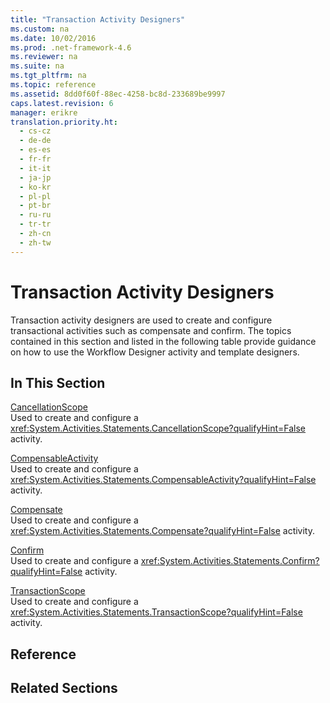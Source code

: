 ```yaml
---
title: "Transaction Activity Designers"
ms.custom: na
ms.date: 10/02/2016
ms.prod: .net-framework-4.6
ms.reviewer: na
ms.suite: na
ms.tgt_pltfrm: na
ms.topic: reference
ms.assetid: 8dd0f60f-88ec-4258-bc8d-233689be9997
caps.latest.revision: 6
manager: erikre
translation.priority.ht: 
  - cs-cz
  - de-de
  - es-es
  - fr-fr
  - it-it
  - ja-jp
  - ko-kr
  - pl-pl
  - pt-br
  - ru-ru
  - tr-tr
  - zh-cn
  - zh-tw
---
```

# Transaction Activity Designers
Transaction activity designers are used to create and configure transactional activities such as compensate and confirm. The topics contained in this section and listed in the following table provide guidance on how to use the Workflow Designer activity and template designers.  
  
## In This Section  
 [CancellationScope](../WF_Design/CancellationScope-Activity-Designer.md)  
 Used to create and configure a <xref:System.Activities.Statements.CancellationScope?qualifyHint=False> activity.  
  
 [CompensableActivity](../WF_Design/CompensableActivity-Activity-Designer.md)  
 Used to create and configure a <xref:System.Activities.Statements.CompensableActivity?qualifyHint=False> activity.  
  
 [Compensate](../WF_Design/Compensate-Activity-Designer.md)  
 Used to create and configure a <xref:System.Activities.Statements.Compensate?qualifyHint=False> activity.  
  
 [Confirm](../WF_Design/Confirm-Activity-Designer.md)  
 Used to create and configure a <xref:System.Activities.Statements.Confirm?qualifyHint=False> activity.  
  
 [TransactionScope](../WF_Design/TransactionScope-Activity-Designer.md)  
 Used to create and configure a <xref:System.Activities.Statements.TransactionScope?qualifyHint=False> activity.  
  
## Reference  
  
## Related Sections